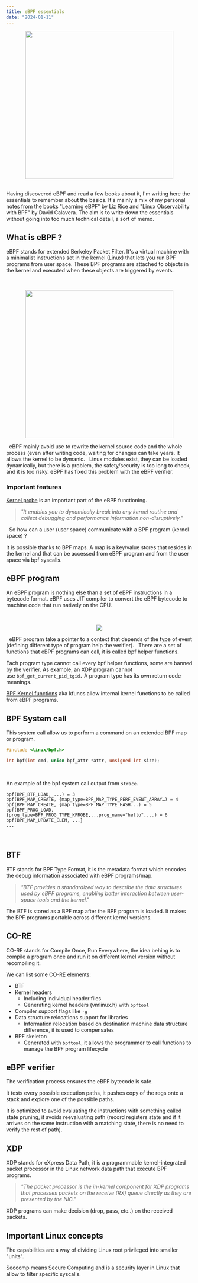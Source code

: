 ```yaml
---
title: eBPF essentials
date: "2024-01-11"
---
```


<center>
    <img src="/ebpf.png" width="400px">
</center>
&nbsp;

Having discovered eBPF and read a few books about it, I'm writing here the essentials to remember about the basics. It's mainly a mix of my personal notes from the books "Learning eBPF" by Liz Rice and "Linux Observability with BPF" by David Calavera. The aim is to write down the essentials without going into too much technical detail, a sort of memo.
&nbsp;

## What is eBPF ?

eBPF stands for extended Berkeley Packet Filter. It's a virtual machine with a minimalist instructions set in the kernel (Linux) that lets you run BPF programs from user space. These BPF programs are attached to objects in the kernel and executed when these objects are triggered by events.

&nbsp;

<center>
    <img src="/basic_ebpf_scheme.png" width="400px">
</center>

&nbsp;
eBPF mainly avoid use to rewrite the kernel source code and the whole process (even after writing code, waiting for changes can take years. It allows the kernel to be dymanic.
&nbsp;
Linux modules exist, they can be loaded dynamically, but there is a problem, the safety/security is too long to check, and it is too risky. eBPF has fixed this problem with the eBPF verifier.
&nbsp;

### Important features

[Kernel probe](https://docs.kernel.org/trace/kprobes.html) is an important part of the eBPF functioning.
> *"It enables you to dynamically break into any kernel routine and collect debugging and performance information non-disruptively."*

&nbsp;
So how can a user (user space) communicate with a BPF program (kernel space) ?

It is possible thanks to BPF maps. A map is a key/value stores that resides in the kernel and that can be accessed from eBPF program and from the user space via bpf syscalls.
&nbsp;

## eBPF program

An eBPF program is nothing else than a set of eBPF instructions in a bytecode format. eBPF uses JIT compiler to convert the eBPF bytecode to machine code that run natively on the CPU.

&nbsp;

<center>
    <img src="/ebpf_build_chain.png">
</center>

&nbsp;
eBPF program take a pointer to a context that depends of the type of event (defining different type of program help the verifier).
&nbsp;
There are a set of functions that eBPF programs can call, it is called bpf helper functions.

Each program type cannot call every bpf helper functions, some are banned by the verifier. As example, an XDP program cannot use `bpf_get_current_pid_tgid.` A program type has its own return code meanings.

[BPF Kernel functions](https://docs.kernel.org/bpf/kfuncs.html) aka kfuncs allow internal kernel functions to be called from eBPF programs.
&nbsp;

## BPF System call

This system call allow us to perform a command on an extended BPF map or program.

```c
#include <linux/bpf.h>

int bpf(int cmd, union bpf_attr *attr, unsigned int size);
```
&nbsp;

An example of the bpf system call output from `strace`.

```text
bpf(BPF_BTF_LOAD, ...) = 3
bpf(BPF_MAP_CREATE, {map_type=BPF_MAP_TYPE_PERF_EVENT_ARRAY…) = 4
bpf(BPF_MAP_CREATE, {map_type=BPF_MAP_TYPE_HASH...) = 5
bpf(BPF_PROG_LOAD, {prog_type=BPF_PROG_TYPE_KPROBE,...prog_name="hello",...) = 6
bpf(BPF_MAP_UPDATE_ELEM, ...}
...
```
&nbsp;

## BTF

BTF stands for BPF Type Format, it is the metadata format which encodes the debug information associated with eBPF programs/map.

> *"BTF provides a standardized way to describe the data structures used by eBPF programs, enabling better interaction between user-space tools and the kernel."*

The BTF is stored as a BPF map after the BPF program is loaded. It makes the BPF programs portable across different kernel versions.
&nbsp;

## CO-RE

CO-RE stands for Compile Once, Run Everywhere, the idea behing is to compile a program once and run it on different kernel version without recompiling it.

We can list some CO-RE elements:
- BTF
- Kernel headers
  - Including individual header files
  - Generating kernel headers (vmlinux.h) with `bpftool`
- Compiler support flags like `-g`
- Data structure relocations support for libraries
  - Information relocation based on destination machine data structure difference, it is used to compensates
- BPF skeleton
  - Generated with `bpftool`, it allows the programmer to call functions to manage the BPF program lifecycle
&nbsp;

## eBPF verifier

The verification process ensures the eBPF bytecode is safe.

It tests every possible execution paths, it pushes copy of the regs onto a stack and explore one of the possible paths.

It is optimized to avoid evaluating the instructions with something called state pruning, it avoids reevaluating path (record registers state and if it arrives on the same instruction with a matching state, there is no need to verify the rest of path).

## XDP

XDP stands for eXpress Data Path, it is a programmable kernel-integrated packet processor in the Linux network data path that execute BPF programs.

> *"The packet processor is the in-kernel component for XDP programs that processes packets on the receive (RX) queue directly as they are presented by the NIC.*"

XDP programs can make decision (drop, pass, etc..) on the received packets.

## Important Linux concepts

The capabilities are a way of dividing Linux root privileged into smaller "units".

Seccomp means Secure Computing and is a security layer in Linux that allow to filter specific syscalls.
